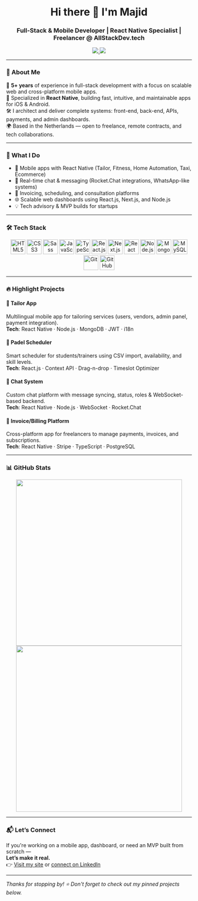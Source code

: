 <h1 align="center">Hi there 👋 I'm Majid</h1>
<h3 align="center">Full-Stack & Mobile Developer | React Native Specialist | Freelancer @ AllStackDev.tech</h3>

<p align="center">
  <a href="https://allstackdev.tech/" target="_blank">
    <img src="https://img.shields.io/badge/Website-AllStackDev.tech-1e90ff?style=for-the-badge&logo=google-chrome&logoColor=white" />
  </a>
  <a href="https://www.linkedin.com/in/elmehammedy-majid-202981112/" target="_blank">
    <img src="https://img.shields.io/badge/LinkedIn-Connect-blue?style=for-the-badge&logo=linkedin&logoColor=white" />
  </a>
</p>

---

### 🚀 About Me

🎯 **5+ years** of experience in full-stack development with a focus on scalable web and cross-platform mobile apps.  
📱 Specialized in **React Native**, building fast, intuitive, and maintainable apps for iOS & Android.  
🛠 I architect and deliver complete systems: front-end, back-end, APIs, payments, and admin dashboards.  
🌍 Based in the Netherlands — open to freelance, remote contracts, and tech collaborations.

---

### 🧠 What I Do

- 📱 Mobile apps with React Native (Tailor, Fitness, Home Automation, Taxi, Ecommerce)
- 💬 Real-time chat & messaging (Rocket.Chat integrations, WhatsApp-like systems)
- 🧾 Invoicing, scheduling, and consultation platforms
- 🌐 Scalable web dashboards using React.js, Next.js, and Node.js
- 💡 Tech advisory & MVP builds for startups

---

### 🛠️ Tech Stack

<p align="center">
  <img src="https://cdn.jsdelivr.net/gh/devicons/devicon/icons/html5/html5-original.svg" title="HTML5" width="40" />
  <img src="https://cdn.jsdelivr.net/gh/devicons/devicon/icons/css3/css3-original.svg" title="CSS3" width="40" />
  <img src="https://cdn.jsdelivr.net/gh/devicons/devicon/icons/sass/sass-original.svg" title="Sass" width="40" />
  <img src="https://cdn.jsdelivr.net/gh/devicons/devicon/icons/javascript/javascript-original.svg" title="JavaScript" width="40" />
  <img src="https://cdn.jsdelivr.net/gh/devicons/devicon/icons/typescript/typescript-original.svg" title="TypeScript" width="40" />
  <img src="https://cdn.jsdelivr.net/gh/devicons/devicon/icons/react/react-original.svg" title="React.js" width="40" />
  <img src="https://cdn.jsdelivr.net/gh/devicons/devicon/icons/nextjs/nextjs-original.svg" title="Next.js" width="40" />
  <img src="https://cdn.worldvectorlogo.com/logos/react-native-1.svg" title="React Native" width="40" />
  <img src="https://cdn.jsdelivr.net/gh/devicons/devicon/icons/nodejs/nodejs-original.svg" title="Node.js" width="40" />
  <img src="https://cdn.jsdelivr.net/gh/devicons/devicon/icons/mongodb/mongodb-original.svg" title="MongoDB" width="40" />
  <img src="https://cdn.jsdelivr.net/gh/devicons/devicon/icons/mysql/mysql-original.svg" title="MySQL" width="40" />
  <img src="https://cdn.jsdelivr.net/gh/devicons/devicon/icons/git/git-original.svg" title="Git" width="40" />
  <img src="https://user-images.githubusercontent.com/3369400/139447912-e0f43f33-6d9f-45f8-be46-2df5bbc91289.png" title="GitHub" width="40" />
</p>

---

### 🔥 Highlight Projects

#### 🧵 **Tailor App**
Multilingual mobile app for tailoring services (users, vendors, admin panel, payment integration).  
**Tech**: React Native · Node.js · MongoDB · JWT · i18n

#### 🎾 **Padel Scheduler**
Smart scheduler for students/trainers using CSV import, availability, and skill levels.  
**Tech**: React.js · Context API · Drag-n-drop · Timeslot Optimizer

#### 💬 **Chat System**
Custom chat platform with message syncing, status, roles & WebSocket-based backend.  
**Tech**: React Native · Node.js · WebSocket · Rocket.Chat

#### 🧾 **Invoice/Billing Platform**
Cross-platform app for freelancers to manage payments, invoices, and subscriptions.  
**Tech**: React Native · Stripe · TypeScript · PostgreSQL

---

### 📊 GitHub Stats

<p align="center">
  <img src="https://github-readme-stats.vercel.app/api?username=majid-dev&show_icons=true&theme=radical" width="450" />
  <img src="https://github-readme-streak-stats.herokuapp.com/?user=majid-dev&theme=radical" width="450" />
</p>

---

### 📬 Let’s Connect

If you're working on a mobile app, dashboard, or need an MVP built from scratch —  
**Let’s make it real.**  
👉 [Visit my site](https://allstackdev.tech) or [connect on LinkedIn](https://www.linkedin.com/in/elmehammedy-majid-202981112/)

---

_Thanks for stopping by! ⭐ Don't forget to check out my pinned projects below._
